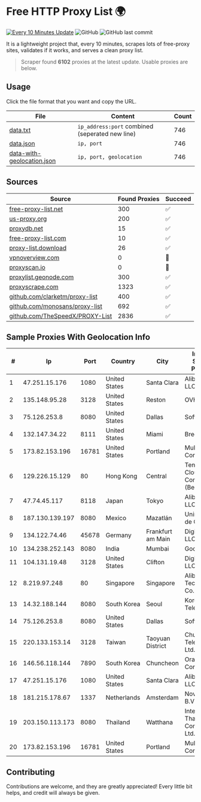 
# Free HTTP Proxy List 🌍

[![Every 10 Minutes Update](https://github.com/mertguvencli/http-proxy-list/actions/workflows/main.yml/badge.svg?branch=main)](https://github.com/mertguvencli/http-proxy-list/actions/workflows/main.yml)
![GitHub](https://img.shields.io/github/license/mertguvencli/http-proxy-list)
![GitHub last commit](https://img.shields.io/github/last-commit/mertguvencli/http-proxy-list)

It is a lightweight project that, every 10 minutes, scrapes lots of free-proxy sites, validates if it works, and serves a clean proxy list.


> Scraper found **6102** proxies at the latest update. Usable proxies are below.

## Usage

Click the file format that you want and copy the URL.


|File|Content|Count|
|----|-------|-----|
|[data.txt](https://raw.githubusercontent.com/mertguvencli/http-proxy-list/main/proxy-list/data.txt)|`ip_address:port` combined (seperated new line)|746|
|[data.json](https://raw.githubusercontent.com/mertguvencli/http-proxy-list/main/proxy-list/data.json)|`ip, port`|746|
|[data-with-geolocation.json](https://raw.githubusercontent.com/mertguvencli/http-proxy-list/main/proxy-list/data-with-geolocation.json)|`ip, port, geolocation`|746|

## Sources

|Source|Found Proxies|Succeed|
|------|-------------|-------|
|[free-proxy-list.net](https://free-proxy-list.net)|300|✅|
|[us-proxy.org](https://www.us-proxy.org)|200|✅|
|[proxydb.net](http://proxydb.net)|15|✅|
|[free-proxy-list.com](https://free-proxy-list.com/?page=&port=&type%5B%5D=http&type%5B%5D=https&up_time=0&search=Search)|10|✅|
|[proxy-list.download](https://www.proxy-list.download/HTTP)|26|✅|
|[vpnoverview.com](https://vpnoverview.com/privacy/anonymous-browsing/free-proxy-servers)|0|🚫|
|[proxyscan.io](https://www.proxyscan.io)|0|🚫|
|[proxylist.geonode.com](https://proxylist.geonode.com/api/proxy-list?limit=300&page=1&sort_by=lastChecked&sort_type=desc&protocols=http,https)|300|✅|
|[proxyscrape.com](https://api.proxyscrape.com/v2/?request=displayproxies&protocol=http&timeout=10000&country=all&ssl=all&anonymity=all)|1323|✅|
|[github.com/clarketm/proxy-list](https://raw.githubusercontent.com/clarketm/proxy-list/master/proxy-list-raw.txt)|400|✅|
|[github.com/monosans/proxy-list](https://raw.githubusercontent.com/monosans/proxy-list/main/proxies/http.txt)|692|✅|
|[github.com/TheSpeedX/PROXY-List](https://raw.githubusercontent.com/TheSpeedX/PROXY-List/master/http.txt)|2836|✅|


## Sample Proxies With Geolocation Info

|#|Ip|Port|Country|City|Internet Service Provider|
|-|--|----|-------|----|-------------------------|
|1|47.251.15.176|1080|United States|Santa Clara|Alibaba.com LLC|
|2|135.148.95.28|3128|United States|Reston|OVH SAS|
|3|75.126.253.8|8080|United States|Dallas|SoftLayer|
|4|132.147.34.22|8111|United States|Miami|Breezeline|
|5|173.82.153.196|16781|United States|Portland|Multacom Corporation|
|6|129.226.15.129|80|Hong Kong|Central|Tencent Cloud Computing (Beijing) Co|
|7|47.74.45.117|8118|Japan|Tokyo|Alibaba.com LLC|
|8|187.130.139.197|8080|Mexico|Mazatlán|Uninet S.A. de C.V.|
|9|134.122.74.46|45678|Germany|Frankfurt am Main|DigitalOcean, LLC|
|10|134.238.252.143|8080|India|Mumbai|Google LLC|
|11|104.131.19.48|3128|United States|Clifton|DigitalOcean, LLC|
|12|8.219.97.248|80|Singapore|Singapore|Alibaba (US) Technology Co., Ltd.|
|13|14.32.188.144|8080|South Korea|Seoul|Korea Telecom|
|14|75.126.253.8|8080|United States|Dallas|SoftLayer|
|15|220.133.153.14|3128|Taiwan|Taoyuan District|Chunghwa Telecom Co., Ltd.|
|16|146.56.118.144|7890|South Korea|Chuncheon|Oracle Corporation|
|17|47.251.15.176|1080|United States|Santa Clara|Alibaba.com LLC|
|18|181.215.178.67|1337|Netherlands|Amsterdam|NovoServe B.V.|
|19|203.150.113.173|8080|Thailand|Watthana|Internet Thailand Company Ltd.|
|20|173.82.153.196|16781|United States|Portland|Multacom Corporation|



## Contributing

Contributions are welcome, and they are greatly appreciated! Every
little bit helps, and credit will always be given.

